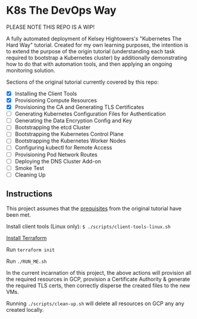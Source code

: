 # K8s The DevOps Way

PLEASE NOTE THIS REPO IS A WIP!

A fully automated deployment of Kelsey Hightowers's "Kubernetes The Hard Way" tutorial. Created for my own learning purposes, the intention is to extend the purpose of the origin tutorial (understanding each task required to bootstrap a Kubernetes cluster) by additionally demonstrating how to do that with automation tools, and then applying an ongoing monitoring solution.

Sections of the original tutorial currently covered by this repo:

- [x] Installing the Client Tools
- [x] Provisioning Compute Resources
- [x] Provisioning the CA and Generating TLS Certificates
- [ ] Generating Kubernetes Configuration Files for Authentication
- [ ] Generating the Data Encryption Config and Key
- [ ] Bootstrapping the etcd Cluster
- [ ] Bootstrapping the Kubernetes Control Plane
- [ ] Bootstrapping the Kubernetes Worker Nodes
- [ ] Configuring kubectl for Remote Access
- [ ] Provisioning Pod Network Routes
- [ ] Deploying the DNS Cluster Add-on
- [ ] Smoke Test
- [ ] Cleaning Up

## Instructions

This project assumes that the [prequisites](https://github.com/kelseyhightower/kubernetes-the-hard-way/blob/master/docs/01-prerequisites.md) from the original tutorial have been met.

Install client tools (Linux only): `$ ./scripts/client-tools-linux.sh`

[Install Terraform](https://developer.hashicorp.com/terraform/tutorials/aws-get-started/install-cli)

Run `terraform init`

Run `./RUN_ME.sh`

In the current incarnation of this project, the above actions will provision all the required resources in GCP, provision a Certificate Authority & generate the required TLS certs, then correctly disperse the created files to the new VMs.

Running `./scripts/clean-up.sh` will delete all resources on GCP any any created locally.